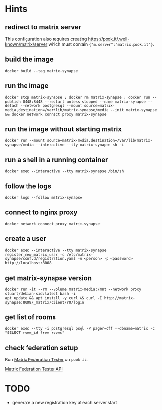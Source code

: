 # Hints

## redirect to matrix server
This configuration also requires creating
https://pook.it/.well-known/matrix/server which must contain
`{"m.server":"matrix.pook.it"}`.

## build the image
	docker build --tag matrix-synapse .
## run the image
	docker stop matrix-synapse ; docker rm matrix-synapse ; docker run --publish 8448:8448 --restart unless-stopped --name matrix-synapse --detach --network postgresql --mount source=matrix-media,destination=/var/lib/matrix-synapse/media --init matrix-synapse && docker network connect proxy matrix-synapse

## run the image without starting matrix

	docker run --mount source=matrix-media,destination=/var/lib/matrix-synapse/media --interactive --tty matrix-synapse sh -i  

## run a shell in a running container
	docker exec --interactive --tty matrix-synapse /bin/sh

## follow the logs
	docker logs --follow matrix-synapse

## connect to nginx proxy
	docker network connect proxy matrix-synapse

## create a user
	docker exec --interactive --tty matrix-synapse register_new_matrix_user -c /etc/matrix-synapse/conf.d/registration.yaml -u <person> -p <password> http://localhost:8008

## get matrix-synapse version
    docker run -it --rm --volume matrix-media:/mnt --network proxy stuart/debian-sid:latest bash -i
    apt update && apt install -y curl && curl -I http://matrix-synapse:8008/_matrix/client/r0/login

## get list of rooms
    docker exec --tty -i postgresql psql -P pager=off --dbname=matrix -c "SELECT room_id from rooms"

## check federation setup
Run [Matrix Federation Tester](https://matrix.org/federationtester/) on `pook.it`.

[Matrix Federation Tester API](https://matrix.org/federationtester/api/report?server_name=pook.it)

# TODO
- generate a new registration key at each server start
